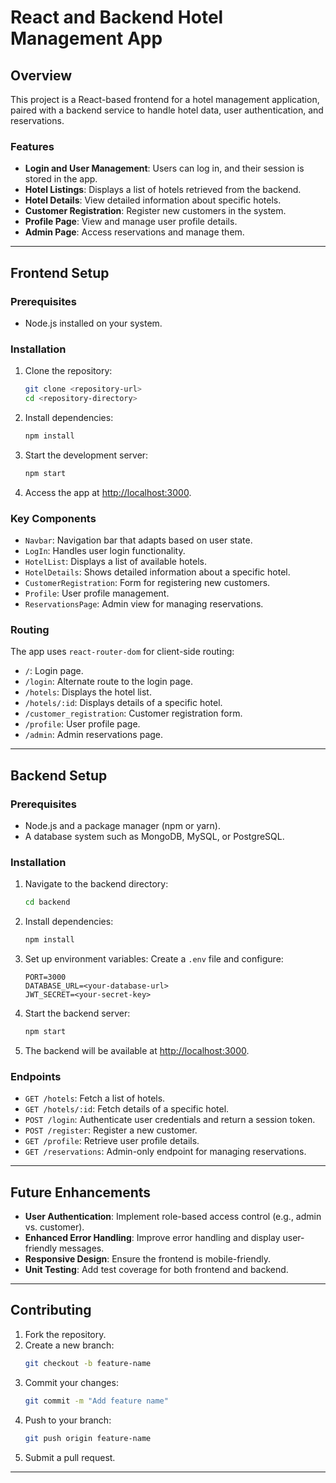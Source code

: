 # React and Backend Hotel Management App

## Overview

This project is a React-based frontend for a hotel management application, paired with a backend service to handle hotel data, user authentication, and reservations.

### Features
- **Login and User Management**: Users can log in, and their session is stored in the app.
- **Hotel Listings**: Displays a list of hotels retrieved from the backend.
- **Hotel Details**: View detailed information about specific hotels.
- **Customer Registration**: Register new customers in the system.
- **Profile Page**: View and manage user profile details.
- **Admin Page**: Access reservations and manage them.

---

## Frontend Setup

### Prerequisites
- Node.js installed on your system.

### Installation
1. Clone the repository:
   ```bash
   git clone <repository-url>
   cd <repository-directory>
   ```
2. Install dependencies:
   ```bash
   npm install
   ```
3. Start the development server:
   ```bash
   npm start
   ```
4. Access the app at [http://localhost:3000](http://localhost:3000).

### Key Components
- `Navbar`: Navigation bar that adapts based on user state.
- `LogIn`: Handles user login functionality.
- `HotelList`: Displays a list of available hotels.
- `HotelDetails`: Shows detailed information about a specific hotel.
- `CustomerRegistration`: Form for registering new customers.
- `Profile`: User profile management.
- `ReservationsPage`: Admin view for managing reservations.

### Routing
The app uses `react-router-dom` for client-side routing:
- `/`: Login page.
- `/login`: Alternate route to the login page.
- `/hotels`: Displays the hotel list.
- `/hotels/:id`: Displays details of a specific hotel.
- `/customer_registration`: Customer registration form.
- `/profile`: User profile page.
- `/admin`: Admin reservations page.

---

## Backend Setup

### Prerequisites
- Node.js and a package manager (npm or yarn).
- A database system such as MongoDB, MySQL, or PostgreSQL.

### Installation
1. Navigate to the backend directory:
   ```bash
   cd backend
   ```
2. Install dependencies:
   ```bash
   npm install
   ```
3. Set up environment variables:
   Create a `.env` file and configure:
   ```env
   PORT=3000
   DATABASE_URL=<your-database-url>
   JWT_SECRET=<your-secret-key>
   ```
4. Start the backend server:
   ```bash
   npm start
   ```
5. The backend will be available at [http://localhost:3000](http://localhost:3000).

### Endpoints
- `GET /hotels`: Fetch a list of hotels.
- `GET /hotels/:id`: Fetch details of a specific hotel.
- `POST /login`: Authenticate user credentials and return a session token.
- `POST /register`: Register a new customer.
- `GET /profile`: Retrieve user profile details.
- `GET /reservations`: Admin-only endpoint for managing reservations.

---

## Future Enhancements
- **User Authentication**: Implement role-based access control (e.g., admin vs. customer).
- **Enhanced Error Handling**: Improve error handling and display user-friendly messages.
- **Responsive Design**: Ensure the frontend is mobile-friendly.
- **Unit Testing**: Add test coverage for both frontend and backend.

---

## Contributing
1. Fork the repository.
2. Create a new branch:
   ```bash
   git checkout -b feature-name
   ```
3. Commit your changes:
   ```bash
   git commit -m "Add feature name"
   ```
4. Push to your branch:
   ```bash
   git push origin feature-name
   ```
5. Submit a pull request.

---
